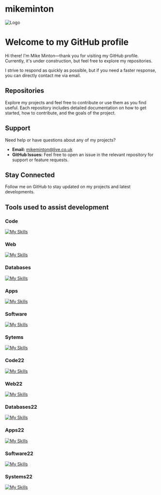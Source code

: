 
# mikeminton  

![Logo](https://mikeminton.xyz/media/github-mikemintonuk.png)

# Welcome to my GitHub profile

Hi there! I'm Mike Minton—thank you for visiting my GitHub profile. Currently, it's under construction, but feel free to explore my repositories.

I strive to respond as quickly as possible, but if you need a faster response, you can directly contact me via email.

## Repositories

Explore my projects and feel free to contribute or use them as you find useful. Each repository includes detailed documentation on how to get started, how to contribute, and the goals of the project.

## Support

Need help or have questions about any of my projects?

- **Email:** <mikeminton@live.co.uk>
- **GitHub Issues:** Feel free to open an issue in the relevant repository for support or feature requests.

## Stay Connected

Follow me on GitHub to stay updated on my projects and latest developments.

## Tools used to assist development

### Code

[![My Skills](https://skillicons.dev/icons?i=bots,dotnet,c,cpp,cs,dart,flutter,python,flask,codepen,java,github,git&theme=light)](https://skillicons.dev)

### Web

[![My Skills](https://skillicons.dev/icons?i=html,htmx,css,js,jquery,nodejs,ts,php,flask,postman,wordpress,bootstrap,laravel,django&theme=light)](https://skillicons.dev)

### Databases

[![My Skills](https://skillicons.dev/icons?i=mysql,mongodb,postgres,sqlite,firebase&theme=light)](https://skillicons.dev)

### Apps

[![My Skills](https://skillicons.dev/icons?i=dotnet,dart,flutter,androidstudio,apple,materialui&theme=light)](https://skillicons.dev)

### Software

[![My Skills](https://skillicons.dev/icons?i=vscode,visualstudio,androidstudio,idea,ps,ai,xd,pr,figma&theme=light)](https://skillicons.dev)

### Sytems

[![My Skills](https://skillicons.dev/icons?i=aws,gcp,azure,cloudflare,codepen,devto,fastapi,selenium,svg&theme=light)](https://skillicons.dev)

### Code22

<a href="https://skillicons.dev" target="_blank"><img src="https://skillicons.dev/icons?i=bots,dotnet,c,cpp,cs,dart,flutter,python,flask,codepen,java,github,git&theme=light" alt="My Skills"></a>

### Web22

<a href="https://skillicons.dev" target="_blank"><img src="https://skillicons.dev/icons?i=html,htmx,css,js,jquery,nodejs,ts,php,flask,postman,wordpress,bootstrap,laravel,django&theme=light" alt="My Skills"></a>

### Databases22

<a href="https://skillicons.dev" target="_blank"><img src="https://skillicons.dev/icons?i=mysql,mongodb,postgres,sqlite,firebase&theme=light" alt="My Skills"></a>

### Apps22

<a href="https://skillicons.dev" target="_blank"><img src="https://skillicons.dev/icons?i=dotnet,dart,flutter,androidstudio,apple,materialui&theme=light" alt="My Skills"></a>

### Software22

<a href="https://skillicons.dev" target="_blank"><img src="https://skillicons.dev/icons?i=vscode,visualstudio,androidstudio,idea,ps,ai,xd,pr,figma&theme=light" alt="My Skills"></a>

### Systems22

<a href = "https://skillicons.dev" target = "_blank"><img src = "https://skillicons.dev/icons?i=aws,gcp,azure,cloudflare,codepen,devto,fastapi,selenium,svg&theme=light" alt = "My Skills"></a>
